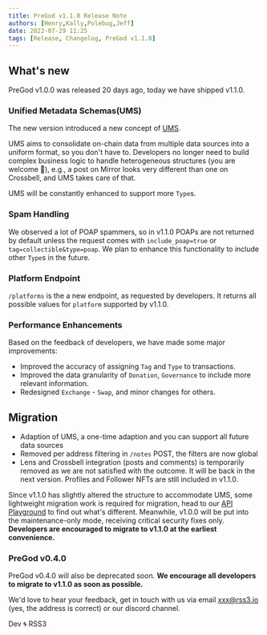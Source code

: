 ```yaml
---
title: PreGod v1.1.0 Release Note
authors: [Henry,Kally,Polebug,Jeff]
date: 2022-07-29 11:25
tags: [Release, Changelog, PreGod v1.1.0]
---
```

## What's new

PreGod v1.0.0 was released 20 days ago, today we have shipped v1.1.0.

### Unified Metadata Schemas(UMS)

The new version introduced a new concept of [UMS](/docs/product/PreGod/unified_metadata_schemas).

UMS aims to consolidate on-chain data from multiple data sources into a uniform format, so you don't have to. Developers no longer need to build complex business logic to handle heterogeneous structures (you are welcome 🥳), e.g., a post on Mirror looks very different than one on Crossbell, and UMS takes care of that.

UMS will be constantly enhanced to support more `Type`s.

### Spam Handling

We observed a lot of POAP spammers, so in v1.1.0 POAPs are not returned by default unless the request comes with `include_poap=true` or `tag=collectible&type=poap`. We plan to enhance this functionality to include other `Type`s in the future.

### Platform Endpoint

`/platforms` is the a new endpoint, as requested by developers. It returns all possible values for `platform` supported by v1.1.0.

### Performance Enhancements

Based on the feedback of developers, we have made some major improvements:

- Improved the accuracy of assigning `Tag` and `Type` to transactions.
- Improved the data granularity of `Donation`, `Governance` to include more relevant information.
- Redesigned `Exchange` - `Swap`, and minor changes for others.

## Migration

- Adaption of UMS, a one-time adaption and you can support all future data sources
- Removed per address filtering in `/notes` POST, the filters are now global
- Lens and Crossbell integration (posts and comments) is temporarily removed as we are not satisfied with the  outcome. It will be back in the next version. Profiles and Follower NFTs are still included in v1.1.0.

Since v1.1.0 has slightly altered the structure to accommodate UMS, some lightweight migration work is required for migration, head to our [API Playground](/PreGod/api) to find out what's different. Meanwhile, v1.0.0 will be put into the maintenance-only mode, receiving critical security fixes only. **Developers are encouraged to migrate to v1.1.0 at the earliest convenience.**

### PreGod v0.4.0

PreGod v0.4.0 will also be deprecated soon. **We encourage all developers to migrate to v1.1.0 as soon as possible.**

We'd love to hear your feedback, get in touch with us via email [xxx@rss3.io](mailto:xxx@rss3.io) (yes, the address is correct) or our discord channel.

Dev 🌀 RSS3

